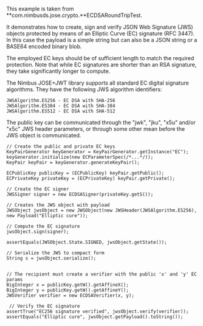 This example is taken from **com.nimbusds.jose.crypto.**ECDSARoundTripTest.

It demonstrates how to create, sign and verify JSON Web Signature (JWS) objects protected by means of an Elliptic Curve (EC) signature (RFC 3447). In this case the payload is a simple string but can also be a JSON string or a BASE64 encoded binary blob.

The employed EC keys should be of sufficient length to match the required protection. Note that while EC signatures are shorter than an RSA signature, they take significantly longer to compute. 

The Nimbus JOSE+JWT library supports all standard EC digital signature algorithms. They have the following JWS algorithm identifiers:

    JWSAlgorithm.ES256 - EC DSA with SHA-256
    JWSAlgorithm.ES384 - EC DSA with SHA-384
    JWSAlgorithm.ES512 - EC DSA with SHA-512


The public key can be communicated through the "jwk", "jku", "x5u" and/or "x5c" JWS header parameters, or through some other mean before the JWS object is communicated.

    // Create the public and private EC keys
    KeyPairGenerator keyGenerator = KeyPairGenerator.getInstance("EC");
    keyGenerator.initialize(new ECParameterSpec(/*...*/));
    KeyPair keyPair = keyGenerator.generateKeyPair();

    ECPublicKey publicKey = (ECPublicKey) keyPair.getPublic();
    ECPrivateKey privateKey = (ECPrivateKey) keyPair.getPrivate();

    // Create the EC signer
    JWSSigner signer = new ECDSASigner(privateKey.getS());

    // Creates the JWS object with payload
    JWSObject jwsObject = new JWSObject(new JWSHeader(JWSAlgorithm.ES256), new Payload("Elliptic cure"));

    // Compute the EC signature
    jwsObject.sign(signer);

    assertEquals(JWSObject.State.SIGNED, jwsObject.getState());

    // Serialize the JWS to compact form
    String s = jwsObject.serialize();


    // The recipient must create a verifier with the public 'x' and 'y' EC params
    BigInteger x = publicKey.getW().getAffineX();
    BigInteger y = publicKey.getW().getAffineY();
    JWSVerifier verifier = new ECDSAVerifier(x, y);
    
     // Verify the EC signature
    assertTrue("EC256 signature verified", jwsObject.verify(verifier));
    assertEquals("Elliptic cure", jwsObject.getPayload().toString());